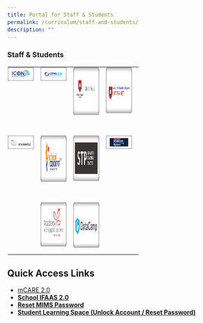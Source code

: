 ```yaml
---
title: Portal for Staff & Students
permalink: /curriculum/staff-and-students/
description: ""
---
```

### Staff &amp; Students
 

<table style="margin: auto; outline: 0px; padding: 0px; border-collapse: collapse; clear: both; border: 1px solid transparent; table-layout: fixed;" class="ive_eobj_center ives_tab_kosong"><tbody style="margin: 0px; outline: 0px; padding: 0px;"><tr style="margin: 0px; outline: 0px; padding: 0px;"><td style="margin: 0px; outline: 0px; padding: 0px 15px 15px 0px; vertical-align: top; width: 60px;"><img style="margin: auto; outline: none; padding: 0px; border: none; clear: both; cursor: pointer; display: block; width: 200px;" class="ive_eobj_center ive_clickable" alt="iCon.png" src="/images/iCon.png"></td><td style="margin: 0px; outline: 0px; padding: 0px 15px 15px 0px; vertical-align: top; width: 60px;"><img style="margin: auto; outline: none; padding: 0px; border: none; clear: both; cursor: pointer; display: block; width: 199px;" class="ive_eobj_center ive_clickable" alt="OPAL.png" src="/images/OPAL.png"></td><td style="margin: 0px; outline: 0px; padding: 0px 15px 15px 0px; vertical-align: top; width: 60px;"><img style="margin: auto; outline: none; padding: 0px; border: none; clear: both; cursor: pointer; display: block; width: 209px; height: 109px;" class="ive_eobj_center ive_clickable" alt="MIMS.png" src="/images/MIMS.png"></td><td style="margin: 0px; outline: 0px; padding: 0px 15px 15px 0px; vertical-align: top; width: 60px;"><img style="margin: auto; outline: none; padding: 0px; border: none; clear: both; cursor: pointer; display: block; width: 203px; height: 105px;" class="ive_eobj_center ive_clickable" alt="MOE Intranet Website" src="/images/logo-intranet.png"></td></tr><tr style="margin: 0px; outline: 0px; padding: 0px;"><td style="margin: 0px; outline: 0px; padding: 0px 15px 15px 0px; vertical-align: top; width: 60px;"></td><td style="margin: 0px; outline: 0px; padding: 0px 15px 15px 0px; vertical-align: top; width: 60px;"><br style="margin: 0px; outline: 0px; padding: 0px;"></td><td style="margin: 0px; outline: 0px; padding: 0px 15px 15px 0px; vertical-align: top; width: 60px;"><br style="margin: 0px; outline: 0px; padding: 0px;"></td><td style="margin: 0px; outline: 0px; padding: 0px 15px 15px 0px; vertical-align: top; width: 60px;"><br style="margin: 0px; outline: 0px; padding: 0px;"></td></tr><tr style="margin: 0px; outline: 0px; padding: 0px;"><td style="margin: 0px; outline: 0px; padding: 0px 15px 15px 0px; vertical-align: top;"><img style="margin: auto; outline: none; padding: 0px; border: none; clear: both; cursor: pointer; display: block; width: 202px;" class="ive_eobj_center ive_clickable" alt="iExams.png" src="/images/iExams.png"></td><td style="margin: 0px; outline: 0px; padding: 0px 15px 15px 0px; vertical-align: top;"><img style="margin: auto; outline: none; padding: 0px; border: none; clear: both; cursor: pointer; display: block; width: 201px; height: 106px;" class="ive_eobj_center ive_clickable" alt="logo-school-cockpit.png" src="/images/logo-school-cockpit.png"></td><td style="margin: 0px; outline: 0px; padding: 0px 15px 15px 0px; vertical-align: top;"><img style="margin: auto; outline: none; padding: 0px; border: none; clear: both; cursor: pointer; display: block; width: 200px; height: 104px;" class="ive_eobj_center ive_clickable" alt="logo-STP.png" src="/images/logo-STP.png"></td><td style="margin: 0px; outline: 0px; padding: 0px 15px 15px 0px; vertical-align: top;"><img style="margin: auto; outline: none; padding: 0px; border: none; clear: both; cursor: pointer; display: block; width: 204px;" class="ive_eobj_center ive_clickable" alt="SLS.png" src="/images/SLS.png"></td></tr><tr style="margin: 0px; outline: 0px; padding: 0px;"><td style="margin: 0px; outline: 0px; padding: 0px 15px 15px 0px; vertical-align: top;">&nbsp;</td><td style="margin: 0px; outline: 0px; padding: 0px 15px 15px 0px; vertical-align: top;">&nbsp;</td><td style="margin: 0px; outline: 0px; padding: 0px 15px 15px 0px; vertical-align: top;">&nbsp;</td><td style="margin: 0px; outline: 0px; padding: 0px 15px 15px 0px; vertical-align: top;">&nbsp;</td></tr><tr style="margin: 0px; outline: 0px; padding: 0px;"><td style="margin: 0px; outline: 0px; padding: 0px 15px 15px 0px; vertical-align: top;"></td><td style="margin: 0px; outline: 0px; padding: 0px 15px 15px 0px; vertical-align: top;"><img style="margin: auto; outline: none; padding: 0px; border: none; clear: both; cursor: pointer; display: block; width: 199px; height: 101px;" class="ive_eobj_center ive_clickable" alt="logo - Academy-of-Singapore-Teachers.jpg" src="/images/logo%20-%20Academy-of-Singapore-Teachers.jpg"></td><td style="margin: 0px; outline: 0px; padding: 0px 15px 15px 0px; vertical-align: top;"><img style="margin: auto; outline: none; padding: 0px; border: none; clear: both; cursor: pointer; display: block; width: 200px; height: 104px;" class="ive_eobj_center ive_clickable" alt="logo---datacamp.jpg" src="/images/logo---datacamp.jpg"></td><td style="margin: 0px; outline: 0px; padding: 0px 15px 15px 0px; vertical-align: top;"></td></tr></tbody></table>

  

## Quick Access Links

*   [mCARE&nbsp;2.0](https://mcare.moe.gov.sg/)  
*   [**School IFAAS&nbsp;2.0**](https://ifaas2.moe.gov.sg/)
*   [**Reset MIMS Password**](https://portal.mims.moe.gov.sg/sspr/public/forgottenpassword?logoutURL=https%3A%2F%2Fportal.mims.moe.gov.sg%2FAGLogout)
*   [**Student Learning Space (Unlock Account / Reset Password)**](https://form.gov.sg/5d6e1250d6754c0012d7ef15)
